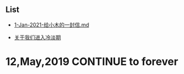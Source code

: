 
## List

- [1-Jan-2021-给小木的一封信.md](https://kites262.ml/lover/ALetterToMu_1Jan2020)

- [关于我们进入冷淡期](https://kites262.ml/lover/ColdPeriod_18Jan2020)

# 12,May,2019 CONTINUE to forever

